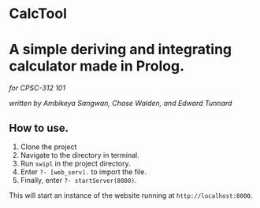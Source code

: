 # CalcTool

# A simple deriving and integrating calculator made in Prolog.

_for CPSC-312 101_

_written by Ambikeya Sangwan, Chase Walden, and Edward Tunnard_

## How to use.

1. Clone the project
2. Navigate to the directory in terminal.
3. Run `swipl` in the project directory.
4. Enter `?- [web_serv].` to import the file.
5. Finally, enter `?- startServer(8000)`.

This will start an instance of the website running at `http://localhost:8000`.
